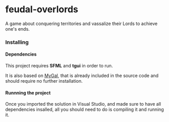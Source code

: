 # feudal-overlords

A game about conquering territories and vassalize their Lords to achieve one's ends.

### Installing

#### Dependencies

This project requires **SFML** and **tgui** in order to run. 

It is also based on [MyGal](https://github.com/pvigier/MyGAL), that is already included in the source code and should require no further installation.

#### Runnning the project

Once you imported the solution in Visual Studio, and made sure to have all dependencies insalled, all you should need to do is compiling it and running it.
